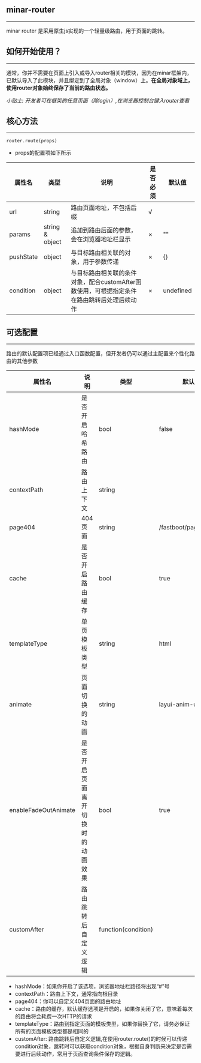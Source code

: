 ##  minar-router 
---
minar router 是采用原生js实现的一个轻量级路由，用于页面的跳转。

## 如何开始使用？
---
通常，你并不需要在页面上引入或导入router相关的模块，因为在minar框架内，已默认导入了此模块，并且绑定到了全局对象（window）上。**在全局对象域上，使用router对象始终保存了当前的路由状态。**

*小贴士: 开发者可在框架的任意页面（除login）,在浏览器控制台键入router查看*

## 核心方法
---
`router.route(props)`

- props的配置项如下所示

| 属性名  |类型 |说明  | 是否必须  | 默认值  |
| ------------ | ------------ | ------------ | ------------ |------------ |
| url  | string |路由页面地址，不包括后缀  | √  |   |
| params  | string & object  | 追加到路由后面的参数，会在浏览器地址栏显示  | ×  | "" |
| pushState  | object | 与目标路由相关联的对象，用于参数传递  | ×  | {} |
| condition  | object | 与目标路由相关联的条件对象，配合customAfter函数使用，可根据指定条件在路由跳转后处理后续动作  | ×  | undefined |


## 可选配置
---
路由的默认配置项已经通过入口函数配置，但开发者仍可以通过主配置来个性化路由的其他参数


|  属性名 | 说明 |类型 | 默认  | 版本支持|
| ------------ | ------------ | ------------ | ------------|----|
| hashMode  | 是否开启哈希路由  |  bool  | false ||
| contextPath  |  路由上下文  | string  |  ||
| page404  | 404页面  |  string | /fastboot/pages/404 ||
| cache | 是否开启路由缓存 | bool | true||
|templateType| 单页模板类型 | string | html ||
|animate| 页面切换的动画 | string | layui-anim-upbit ||
|enableFadeOutAnimate| 是否开启页面离开切换时的动画效果 | bool | true ||
|customAfter| 路由跳转后自定义逻辑 | function(condition) |  |2019-10-21 |

- hashMode：如果你开启了该选项，浏览器地址栏路径将出现“#”号
- contextPath：路由上下文，通常指向根目录
- page404：你可以自定义404页面的路由地址
- cache：路由的缓存，默认缓存选项是开启的，如果你关闭了它，意味着每次的路由将会耗费一次HTTP的请求
- templateType：路由到指定页面的模板类型，如果你替换了它，请务必保证所有的页面模板类型都是相同的
- customAfter: 路由跳转后自定义逻辑,在使用router.route()的时候可以传递condition对象，跳转时可以获取condition对象，根据自身判断来决定是否需要进行后续动作，常用于页面查询条件保存的逻辑。







